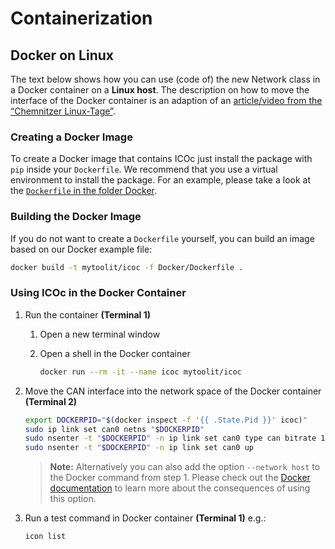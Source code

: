 # Containerization

## Docker on Linux

The text below shows how you can use (code of) the new Network class in a Docker container on a **Linux host**. The description on how to move the interface of the Docker container is an adaption of an [article/video from the “Chemnitzer Linux-Tage”](https://chemnitzer.linux-tage.de/2021/de/programm/beitrag/210).

### Creating a Docker Image

To create a Docker image that contains ICOc just install the package with `pip` inside your `Dockerfile`. We recommend that you use a virtual environment to install the package. For an example, please take a look at the [`Dockerfile` in the folder Docker](Docker/Dockerfile).

### Building the Docker Image

If you do not want to create a `Dockerfile` yourself, you can build an image based on our Docker example file:

```sh
docker build -t mytoolit/icoc -f Docker/Dockerfile .
```

### Using ICOc in the Docker Container

1. Run the container **(Terminal 1)**

   1. Open a new terminal window

   2. Open a shell in the Docker container

      ```sh
      docker run --rm -it --name icoc mytoolit/icoc
      ```

2. Move the CAN interface into the network space of the Docker container **(Terminal 2)**

   ```sh
   export DOCKERPID="$(docker inspect -f '{{ .State.Pid }}' icoc)"
   sudo ip link set can0 netns "$DOCKERPID"
   sudo nsenter -t "$DOCKERPID" -n ip link set can0 type can bitrate 1000000
   sudo nsenter -t "$DOCKERPID" -n ip link set can0 up
   ```

   > **Note:** Alternatively you can also add the option `--network host` to the Docker command from step 1. Please check out the [Docker documentation](https://docs.docker.com/engine/network/drivers/host/) to learn more about the consequences of using this option.

3. Run a test command in Docker container **(Terminal 1)** e.g.:

   ```sh
   icon list
   ```
